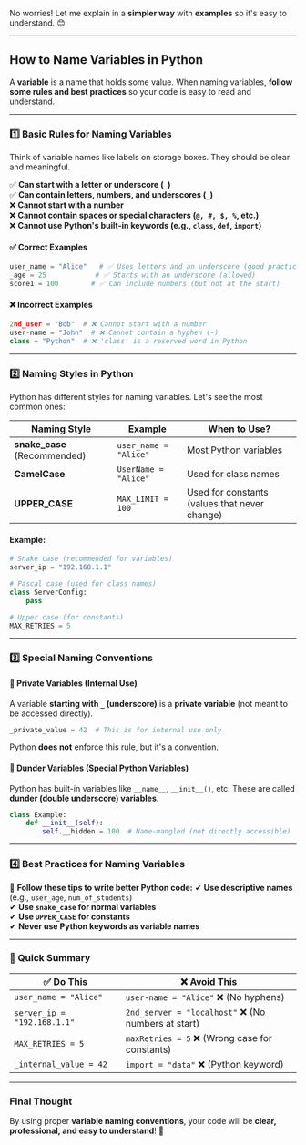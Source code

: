 No worries! Let me explain in a **simpler way** with **examples** so it's easy to understand. 😊  

---

## **How to Name Variables in Python**
A **variable** is a name that holds some value. When naming variables, **follow some rules and best practices** so your code is easy to read and understand.

---

### **1️⃣ Basic Rules for Naming Variables**
Think of variable names like labels on storage boxes. They should be clear and meaningful.

✅ **Can start with a letter or underscore (`_`)**  
✅ **Can contain letters, numbers, and underscores (`_`)**  
❌ **Cannot start with a number**  
❌ **Cannot contain spaces or special characters (`@, #, $, %`, etc.)**  
❌ **Cannot use Python's built-in keywords (e.g., `class`, `def`, `import`)**  

#### **✅ Correct Examples**
```python
user_name = "Alice"   # ✅ Uses letters and an underscore (good practice)
_age = 25            # ✅ Starts with an underscore (allowed)
score1 = 100        # ✅ Can include numbers (but not at the start)
```

#### **❌ Incorrect Examples**
```python
2nd_user = "Bob"  # ❌ Cannot start with a number
user-name = "John"  # ❌ Cannot contain a hyphen (-)
class = "Python"  # ❌ 'class' is a reserved word in Python
```

---

### **2️⃣ Naming Styles in Python**
Python has different styles for naming variables. Let's see the most common ones:

| Naming Style | Example | When to Use? |
|-------------|------------|-------------|
| **snake_case** (Recommended) | `user_name = "Alice"` | Most Python variables |
| **CamelCase** | `UserName = "Alice"` | Used for class names |
| **UPPER_CASE** | `MAX_LIMIT = 100` | Used for constants (values that never change) |

#### **Example:**
```python
# Snake case (recommended for variables)
server_ip = "192.168.1.1"

# Pascal case (used for class names)
class ServerConfig:
    pass

# Upper case (for constants)
MAX_RETRIES = 5
```

---

### **3️⃣ Special Naming Conventions**
#### **🔹 Private Variables (Internal Use)**
A variable **starting with `_` (underscore)** is a **private variable** (not meant to be accessed directly).

```python
_private_value = 42  # This is for internal use only
```
Python **does not** enforce this rule, but it's a convention.

#### **🔹 Dunder Variables (Special Python Variables)**
Python has built-in variables like `__name__`, `__init__()`, etc. These are called **dunder (double underscore) variables**.

```python
class Example:
    def __init__(self):
        self.__hidden = 100  # Name-mangled (not directly accessible)
```

---

### **4️⃣ Best Practices for Naming Variables**
🚀 **Follow these tips to write better Python code:**
✔ **Use descriptive names** (e.g., `user_age`, `num_of_students`)  
✔ **Use `snake_case` for normal variables**  
✔ **Use `UPPER_CASE` for constants**  
✔ **Never use Python keywords as variable names**  

---

### **📝 Quick Summary**
| ✅ Do This | ❌ Avoid This |
|-----------|-------------|
| `user_name = "Alice"` | `user-name = "Alice"` ❌ (No hyphens) |
| `server_ip = "192.168.1.1"` | `2nd_server = "localhost"` ❌ (No numbers at start) |
| `MAX_RETRIES = 5` | `maxRetries = 5` ❌ (Wrong case for constants) |
| `_internal_value = 42` | `import = "data"` ❌ (Python keyword) |

---

### **Final Thought**
By using proper **variable naming conventions**, your code will be **clear, professional, and easy to understand**! 🎯  

